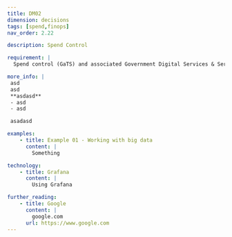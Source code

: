 ```yaml
---
title: DM02
dimension: decisions
tags: [spend,finops]
nav_order: 2.22

description: Spend Control

requirement: |
  Spend control (GaTS) and associated Government Digital Services & Service Design related guidance should be followed whilst developing the solution and be evidenced for service design & spend control reviews.

more_info: |
 asd
 asd
 **asdasd**
 - asd 
 - asd

 asadasd

examples: 
    - title: Example 01 - Working with big data
      content: |
        Something

technology:
    - title: Grafana
      content: |
        Using Grafana

further_reading:
    - title: Google
      content: |
        google.com
      url: https://www.google.com
---
```

